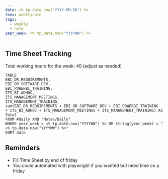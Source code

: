 ```yaml
---
date: <% tp.date.now("YYYY-MM-DD") %>
tema: weeklynote
tags:
  - weekly
  - note
year_week: <% tp.date.now("YYYYWW") %>
---
```


## Time Sheet Tracking

Total working hours for the week: 40 (adjust as needed)

```dataview
TABLE 
EBI_DR_REQUIREMENTS,
EBI_DR_SOFTWARE_DEV,
EBI_POWERBI_TRAINING,
ITS_BI_ADHOC,
ITS_MANAGEMENT_MEETINGS,
ITS_MANAGEMENT_TRAINING,
sum(EBI_DR_REQUIREMENTS + EBI_DR_SOFTWARE_DEV + EBI_POWERBI_TRAINING  + ITS_BI_ADHOC + ITS_MANAGEMENT_MEETINGS + ITS_MANAGEMENT_TRAINING) AS Total 
FROM #daily AND "Notes/Daily" 
WHERE year_week = <% tp.date.now("YYYYWW") %> OR string(year_week) = "<% tp.date.now("YYYYWW") %>"
SORT date
```
## Reminders

- Fill Time Sheet by end of friday
- You could automated with playwright if you wanted but need time on a friday
